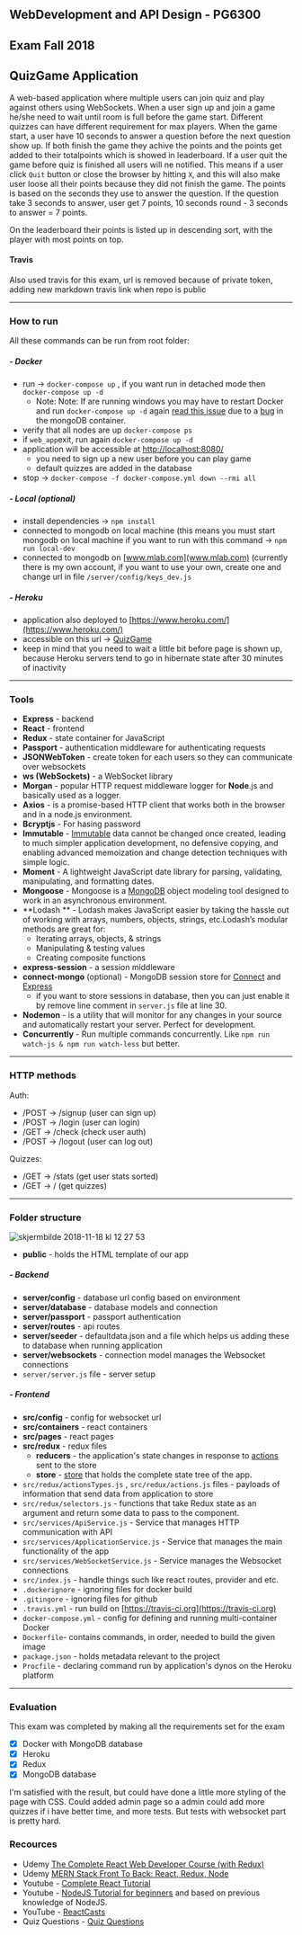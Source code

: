 ## WebDevelopment and API Design - PG6300

  
## Exam Fall 2018
  
  
## QuizGame Application

A web-based application where multiple users can join quiz and play against others using WebSockets. When a user sign up and join a game he/she need to wait until room is full before the game start. Different quizzes can have different requirement for max players. When the game start, a user have 10 seconds to answer a question before the next question show up. If both finish the game they achive the points and the points get added to their totalpoints which is showed in leaderboard. If a user quit the game before quiz is finished all users will ne notified. This means if a user click `Quit` button or close the browser by hitting `X`, and this will also make user loose all their points because they did not finish the game.
The points is based on the seconds they use to answer the question. If the question take 3 seconds to answer, user get 7 points, 10 seconds round - 3 seconds to answer = 7 points.

On the leaderboard their points is listed up in descending sort, with the player with most points on top.  
  

#### Travis
Also used travis for this exam, url is removed because of private token, adding new markdown travis link when repo is public

---
  
### How to run

All these commands can be run from root folder:
  
##### - Docker
- run -> `docker-compose up` , if you want run in detached mode then `docker-compose up -d`
	- Note: Note: If are running windows you may have to restart Docker and run `docker-compose up -d` again [read this issue](https://github.com/docker/for-win/issues/573#issuecomment-301513210) due to a [bug](https://github.com/docker/for-win/issues/573) in the mongoDB container.
- verify that all nodes are up `docker-compose ps`
- if `web_app`exit, run again `docker-compose up -d`
- application will be accessible at [http://localhost:8080/](http://localhost:8080/)
	- you need to sign up a new user before you can play game
	- default quizzes are added in the database
- stop -> `docker-compose -f docker-compose.yml down --rmi all`


##### - Local (optional)
- install dependencies -> `npm install`
- connected to mongodb on local machine (this means you must start mongodb on local machine if you want to run with this command -> `npm run local-dev`
- connected to mongodb on [www.mlab.com](www.mlab.com) (currently there is my own account, if you want to use your own, create one and change url in file `/server/config/keys_dev.js`


##### - Heroku
- application also deployed to [https://www.heroku.com/](https://www.heroku.com/)
- accessible on this url -> [QuizGame](www.link.com)
- keep in mind that you need to wait a little bit before page is shown up, because Heroku servers tend to go in hibernate state after 30 minutes of inactivity
  
---  

### Tools

- **Express** - backend
- **React** - frontend
- **Redux** - state container for JavaScript
- **Passport** - authentication middleware for authenticating requests
- **JSONWebToken** - create token for each users so they can communicate over websockets
- **ws (WebSockets)** - a WebSocket library
- **Morgan** - popular HTTP request middleware logger for **Node**.js and basically used as a logger.
- **Axios** - is a promise-based HTTP client that works both in the browser and in a node.js environment.
- **Bcryptjs** - For hasing password
- **Immutable** - [Immutable](https://www.npmjs.com/package/immutable) data cannot be changed once created, leading to much simpler application development, no defensive copying, and enabling advanced memoization and change detection techniques with simple logic.
- **Moment** - A lightweight JavaScript date library for parsing, validating, manipulating, and formatting dates.
- **Mongoose** - Mongoose is a [MongoDB](https://www.mongodb.org/) object modeling tool designed to work in an asynchronous environment.
- **Lodash ** - Lodash makes JavaScript easier by taking the hassle out of working with arrays, numbers, objects, strings, etc.Lodash’s modular methods are great for:
	-   Iterating arrays, objects, & strings
	-   Manipulating & testing values
	-   Creating composite functions  
- **express-session** - a session middleware
- **connect-mongo** (optional) - MongoDB session store for [Connect](https://github.com/senchalabs/connect) and [Express](http://expressjs.com/)
	- if you want to store sessions in database, then you can just enable it by remove line comment in `server.js` file at line 30.
- **Nodemon** - is a utility that will monitor for any changes in your source and automatically restart your server. Perfect for development.
- **Concurrently** - Run multiple commands concurrently. Like `npm run watch-js & npm run watch-less` but better.

---

### HTTP methods
Auth:
- /POST -> /signup (user can sign up)
- /POST -> /login (user can login)
- /GET -> /check (check user auth)
- /POST -> /logout (user can log out)

Quizzes:
- /GET -> /stats (get user stats sorted)
- /GET -> / (get quizzes)

---

### Folder structure

![skjermbilde 2018-11-18 kl 12 27 53](https://user-images.githubusercontent.com/29889280/48671763-83acdd80-eb2d-11e8-91e4-1df671bbbf75.png)

- **public** - holds the HTML template of our app

##### - Backend
- **server/config** - database url config based on environment
- **server/database** - database models and connection
- **server/passport** - passport authentication
- **server/routes** - api routes
- **server/seeder** - defaultdata.json and a file which helps us adding these to database when running application
- **server/websockets** -   connection model manages the Websocket connections
- `server/server.js` file - server setup  
##### - Frontend
- **src/config** - config for websocket url
- **src/containers** - react containers
- **src/pages** - react pages
- **src/redux** - redux files
	- **reducers** - the application's state changes in response to [actions](https://redux.js.org/basics/actions) sent to the store
	- **store** - [store](https://redux.js.org/api/store) that holds the complete state tree of the app.
- `src/redux/actionsTypes.js` , `src/redux/actions.js` files - payloads of information that send data from application to store
- `src/redux/selectors.js` - functions that take Redux state as an argument and return some data to pass to the component.
- `src/services/ApiService.js` - Service that manages HTTP communication with API
- `src/services/ApplicationService.js` - Service that manages the main functionality of the app
- `src/services/WebSocketService.js` - Service manages the Websocket connections
- `src/index.js` - handle things such like react routes, provider and etc.
- `.dockerignore` - ignoring files for docker build
- `.gitingore` - ignoring files for github
- `.travis.yml` - run build on [https://travis-ci.org](https://travis-ci.org)
- `docker-compose.yml` - config for defining and running multi-container Docker
- `Dockerfile`- contains commands, in order, needed to build the given image
- `package.json` - holds metadata relevant to the project
- `Procfile` - declaring command run by application's dynos on the Heroku platform
---

### Evaluation
This exam was completed by making all the requirements set for the exam
 - [x] Docker with MongoDB database
 - [x] Heroku
 - [x] Redux
 - [x] MongoDB database

I'm satisfied with the result, but could have done a little more styling of the page with CSS. Could added admin page so a admin could add more quizzes if i have better time, and more tests. But tests with websocket part is pretty hard.


### Recources
- Udemy [The Complete React Web Developer Course (with Redux)](https://www.udemy.com/react-2nd-edition/)
- Udemy [MERN Stack Front To Back: React, Redux, Node](https://www.udemy.com/mern-stack-front-to-back/)
- Youtube - [Complete React Tutorial](https://www.youtube.com/watch?v=OxIDLw0M-m0&list=PL4cUxeGkcC9ij8CfkAY2RAGb-tmkNwQHG)
- Youtube - [NodeJS Tutorial for beginners](https://www.youtube.com/watch?v=w-7RQ46RgxU&list=PL4cUxeGkcC9gcy9lrvMJ75z9maRw4byYp) and based on previous knowledge of NodeJS.
- YouTube - [ReactCasts](https://www.youtube.com/channel/UCZkjWyyLvzWeoVWEpRemrDQ/videos)
- Quiz Questions - [Quiz Questions](https://www.quiz-questions.net/)

